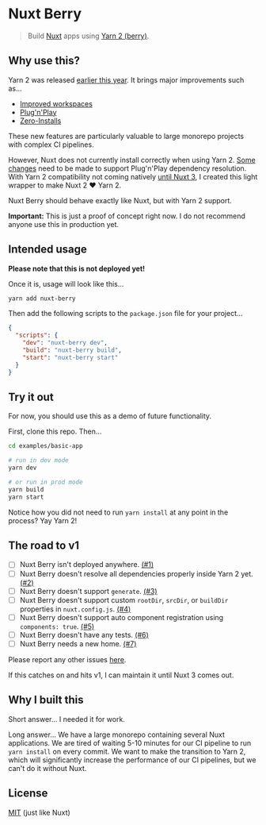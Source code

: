 # Nuxt Berry

> Build [Nuxt](https://github.com/nuxt/nuxt.js) apps using [Yarn 2 (berry)](https://github.com/yarnpkg/berry).

## Why use this?

Yarn 2 was released [earlier this year](https://dev.to/arcanis/introducing-yarn-2-4eh1).
It brings major improvements such as...

* [Improved workspaces](https://classic.yarnpkg.com/en/docs/workspaces/)
* [Plug'n'Play](https://yarnpkg.com/features/pnp)
* [Zero-Installs](https://yarnpkg.com/features/zero-installs)

These new features are particularly valuable to large monorepo projects with complex CI pipelines.

However, Nuxt does not currently install correctly when using
Yarn 2. [Some changes](https://github.com/nuxt/nuxt.js/issues/7142) need to be made to support Plug'n'Play
dependency resolution.  With Yarn 2 compatibility not coming natively [until Nuxt 3](https://github.com/nuxt/nuxt.js/pull/7295),
I created this light wrapper to make Nuxt 2 :heart: Yarn 2.

Nuxt Berry should behave exactly like Nuxt, but with Yarn 2 support.

**Important:** This is just a proof of concept right now. I do not recommend anyone use this in production yet.

## Intended usage

**Please note that this is not deployed yet!**

Once it is, usage will look like this...

```bash
yarn add nuxt-berry
```

Then add the following scripts to the `package.json` file for your project...

```json
{
  "scripts": {
    "dev": "nuxt-berry dev",
    "build": "nuxt-berry build",
    "start": "nuxt-berry start"
  }
}
```

## Try it out

For now, you should use this as a demo of future functionality.

First, clone this repo.  Then...

```bash
cd examples/basic-app

# run in dev mode
yarn dev

# or run in prod mode
yarn build
yarn start
```

Notice how you did not need to run `yarn install` at any point in the process? Yay Yarn 2!

## The road to v1

- [ ] Nuxt Berry isn't deployed anywhere. [(#1)](https://github.com/evanrlong/nuxt-berry/issues/1)
- [ ] Nuxt Berry doesn't resolve all dependencies properly inside Yarn 2 yet. [(#2)](https://github.com/evanrlong/nuxt-berry/issues/2)
- [ ] Nuxt Berry doesn't support `generate`. [(#3)](https://github.com/evanrlong/nuxt-berry/issues/3)
- [ ] Nuxt Berry doesn't support custom `rootDir`, `srcDir`, or `buildDir` properties in `nuxt.config.js`. [(#4)](https://github.com/evanrlong/nuxt-berry/issues/4)
- [ ] Nuxt Berry doesn't support auto component registration using `components: true`. [(#5)](https://github.com/evanrlong/nuxt-berry/issues/5)
- [ ] Nuxt Berry doesn't have any tests. [(#6)](https://github.com/evanrlong/nuxt-berry/issues/6)
- [ ] Nuxt Berry needs a new home. [(#7)](https://github.com/evanrlong/nuxt-berry/issues/7)

Please report any other issues [here](https://github.com/evanrlong/nuxt-berry/issues).

If this catches on and hits v1, I can maintain it until Nuxt 3 comes out.

## Why I built this

Short answer... I needed it for work.

Long answer... We have a large monorepo containing several Nuxt applications. We are tired of waiting 5-10 minutes
for our CI pipeline to run `yarn install` on every commit. We want to make the transition to Yarn 2, which will
significantly increase the performance of our CI pipelines, but we can't do it without Nuxt.

## License

[MIT](https://github.com/evanrlong/nuxt-berry/blob/main/LICENSE) (just like Nuxt)
